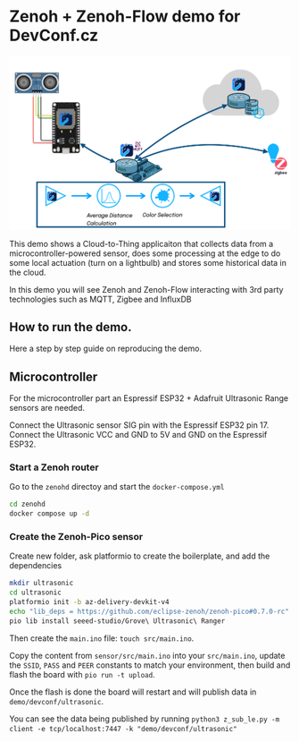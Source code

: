 # Zenoh + Zenoh-Flow demo for DevConf.cz

![Demo](demo.png)

This demo shows a Cloud-to-Thing applicaiton that collects data from a microcontroller-powered sensor,
does some processing at the edge to do some local actuation (turn on a lightbulb) and stores some historical data in the cloud.

In this demo you will see Zenoh and Zenoh-Flow interacting with 3rd party technologies such as MQTT, Zigbee and InfluxDB

## How to run the demo.

Here a step by step guide on reproducing the demo.
## Microcontroller

For the microcontroller part an Espressif ESP32 + Adafruit Ultrasonic Range sensors are needed.

Connect the Ultrasonic sensor SIG pin with the Espressif ESP32 pin 17.
Connect the Ultrasonic VCC and GND to 5V and GND on the  Espressif ESP32.

### Start a Zenoh router

Go to the `zenohd` directoy and start the `docker-compose.yml`

```bash
cd zenohd
docker compose up -d
```

### Create the Zenoh-Pico sensor

Create new folder, ask platformio to create the boilerplate, and add the dependencies


```bash
mkdir ultrasonic
cd ultrasonic
platformio init -b az-delivery-devkit-v4
echo "lib_deps = https://github.com/eclipse-zenoh/zenoh-pico#0.7.0-rc" >> platformio.ini
pio lib install seeed-studio/Grove\ Ultrasonic\ Ranger
```

Then create the `main.ino` file: `touch src/main.ino`.

Copy the content from `sensor/src/main.ino` into your `src/main.ino`,
update the `SSID`, `PASS` and `PEER` constants to match your environment,
then build and flash the board with `pio run -t upload`.

Once the flash is done the board will restart and will publish data in `demo/devconf/ultrasonic`.

You can see the data being published by running `python3 z_sub_le.py -m client -e tcp/localhost:7447 -k "demo/devconf/ultrasonic"`

